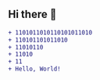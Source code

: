 ## Hi there 👋

```diff
+ 1101011010110101011010
+ 110101101011010
+ 11010110
+ 11010
+ 11
+ Hello, World!
